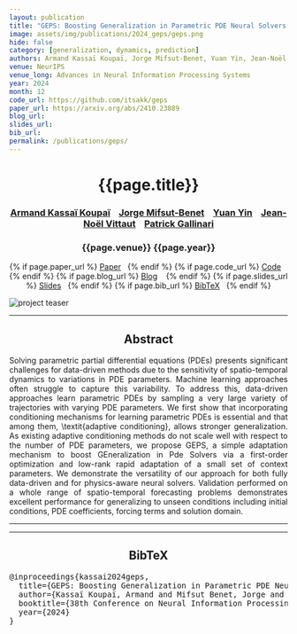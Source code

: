 ```yaml
---
layout: publication
title: "GEPS: Boosting Generalization in Parametric PDE Neural Solvers through Adaptive Conditioning" 
image: assets/img/publications/2024_geps/geps.png
hide: false
category: [generalization, dynamics, prediction]
authors: Armand Kassaï Koupaï, Jorge Mifsut-Benet, Yuan Yin, Jean-Noël Vittaut, Patrick Gallinari
venue: NeurIPS
venue_long: Advances in Neural Information Processing Systems
year: 2024
month: 12
code_url: https://github.com/itsakk/geps
paper_url: https://arxiv.org/abs/2410.23889
blog_url: 
slides_url: 
bib_url: 
permalink: /publications/geps/
---
```


<h1 align="center"> {{page.title}} </h1>
<!-- Simple call of authors -->
<!-- <h3 align="center"> {{page.authors}} </h3> -->
<!-- Alternatively you can add links to author pages -->
<h3 align="center"> <a href="https://itsakk.github.io/">Armand Kassaï Koupaï</a> &nbsp;&nbsp; <a href="https://www.isir.upmc.fr/personnel/mifsutbenet/">Jorge Mifsut-Benet</a> &nbsp;&nbsp; <a href="https://yuan-yin.github.io">Yuan Yin</a> &nbsp;&nbsp; <a href="https://webia.lip6.fr/~vittaut/">Jean-Noël Vittaut</a> &nbsp;&nbsp; <a href="https://pages.isir.upmc.fr/gallinari/">Patrick Gallinari</a> 


<h3 align="center"> {{page.venue}} {{page.year}} </h3>

<div align="center">
  <p>
    {% if page.paper_url %}
    <a href="{{ page.paper_url }}"><i class="far fa-file-pdf"></i> Paper</a>&nbsp;&nbsp;
    {% endif %}
    {% if page.code_url %}
    <a href="{{ page.code_url }}"><i class="fab fa-github"></i> Code</a> &nbsp;&nbsp;
    {% endif %}
    {% if page.blog_url %}
    <a href="{{ page.blog_url }}"><i class="fab fa-blogger"></i> Blog</a> &nbsp;&nbsp;
    {% endif %}
    {% if page.slides_url %}
    <a href="{{ page.slides_url }}"><i class="far fa-file-pdf"></i> Slides</a>&nbsp;&nbsp;
    {% endif %}
    {% if page.bib_url %}
    <a href="{{ page.bib_url}}"><i class="far fa-file-alt"></i> BibTeX</a>&nbsp;&nbsp;
    {% endif %}
  </p>
</div>


<div class="publication-teaser">
    <img src="../../{{ page.image }}" alt="project teaser"/>
</div>


<hr>

<h2  align="center"> Abstract</h2>

<p align="justify">Solving parametric partial differential equations (PDEs) presents significant challenges for data-driven methods due to the sensitivity of spatio-temporal dynamics to variations in PDE parameters. Machine learning approaches often struggle to capture this variability. To address this, data-driven approaches learn parametric PDEs by sampling a very large variety of trajectories with varying PDE parameters. We first show that incorporating conditioning mechanisms for learning parametric PDEs is essential and that among them, \textit{adaptive conditioning}, allows stronger generalization. As existing adaptive conditioning methods do not scale well with respect to the number of PDE parameters, we propose GEPS, a simple adaptation mechanism to boost GEneralization in Pde Solvers via a first-order optimization and low-rank rapid adaptation of a small set of context parameters. We demonstrate the versatility of our approach for both fully data-driven and for physics-aware neural solvers. Validation performed on a whole range of spatio-temporal forecasting problems demonstrates excellent performance for generalizing to unseen conditions including initial conditions, PDE coefficients, forcing terms and solution domain.</p>

<hr>
<hr>

<h2  align="center">BibTeX</h2>
<left>
  <pre class="bibtex-box">
@inproceedings{kassai2024geps,
  title={GEPS: Boosting Generalization in Parametric PDE Neural Solvers through Adaptive Conditioning},
  author={Kassaï Koupaï, Armand and Mifsut Benet, Jorge and Vittaut, Jean-Noël and Gallinari, Patrick},
  booktitle={38th Conference on Neural Information Processing Systems (NeurIPS 2024)},
  year={2024}
}
</pre>
</left>

<br>
